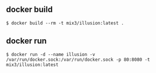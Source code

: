 ## docker build

```
$ docker build --rm -t mix3/illusion:latest .
```

## docker run

```
$ docker run -d --name illusion -v /var/run/docker.sock:/var/run/docker.sock -p 80:8080 -t mix3/illusion:latest
```
